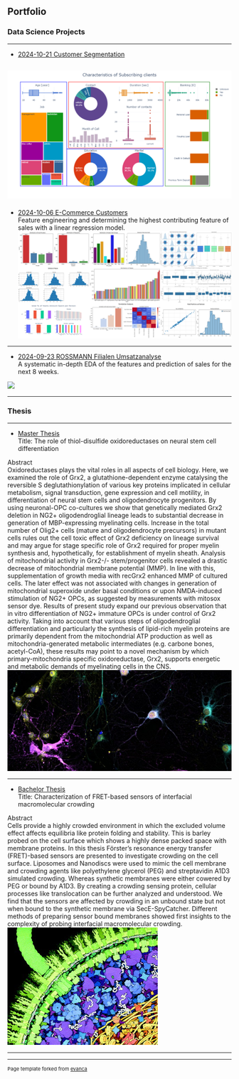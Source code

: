 ## Portfolio

### Data Science Projects

---  
- [2024-10-21 Customer Segmentation](https://lygonian.github.io/02_customers_segmentation)  

![Alt Text](https://github.com/lygonian/Customer_Segmentation/blob/master/images/summary.png?raw=true)
---  
- [2024-10-06 E-Commerce Customers](https://lygonian.github.io/01_e_commerce_customers)  
Feature engineering and determining the highest contributing feature of sales with a linear regression model.
![Alt Text](https://github.com/lygonian/e_commerce_customers/blob/master/images/summary.png?raw=true)

---
- [2024-09-23 ROSSMANN Filialen Umsatzanalyse](https://lygonian.github.io/0_page_rossman)  
A systematic in-depth EDA of the features and prediction of sales for the next 8 weeks.
<img src="images/Rossmann_Außenansicht_Innenstadtlage.jfif?raw=true"/>

---
### Thesis
---
- [Master Thesis](/pdf/master_thesis.pdf)  
Title: The role of thiol-disulfide oxidoreductases on neural stem cell differentiation    
  
Abstract  
Oxidoreductases plays the vital roles in all aspects of cell biology. Here, we examined the 
role of Grx2, a glutathione-dependent enzyme catalysing the reversible S
deglutathionylation of various key proteins implicated in cellular metabolism, signal 
transduction, gene expression and cell motility, in differentiation of neural stem cells and 
oligodendrocyte progenitors. By using neuronal-OPC co-cultures we show that genetically 
mediated Grx2 deletion in NG2+ oligodendroglial lineage leads to substantial decrease in 
generation of MBP-expressing myelinating cells. Increase in the total number of Olig2+ 
cells (mature and oligodendrocyte precursors) in mutant cells rules out the cell toxic 
effect of Grx2 deficiency on lineage survival and may argue for stage specific role of Grx2 
required for proper myelin synthesis and, hypothetically, for establishment of myelin 
sheath. Analysis of mitochondrial activity in Grx2-/- stem/progenitor cells revealed a 
drastic decrease of mitochondrial membrane potential (MMP). In line with this, 
supplementation of growth media with recGrx2 enhanced MMP of cultured cells. The later 
effect was not associated with changes in generation of mitochondrial superoxide under 
basal conditions or upon NMDA-induced stimulation of NG2+ OPCs, as suggested by 
measurements with mitosox sensor dye. Results of present study expand our previous 
observation that in vitro differentiation of NG2+ immature OPCs is under control of Grx2 
activity. Taking into account that various steps of oligodendroglial differentiation and 
particularly the synthesis of lipid-rich myelin proteins are primarily dependent from the 
mitochondrial ATP production as well as mitochondria-generated metabolic 
intermediates (e.g. carbone bones, acetyl-CoA), these results may point to a novel 
mechanism by which primary-mitochondria specific oxidoreductase, Grx2, supports 
energetic and metabolic demands of myelinating cells in the CNS.  
<img src="images/master_bild.jpg?raw=true"/>

---
- [Bachelor Thesis](/pdf/bachelor_thesis.pdf)  
Title: Characterization of FRET-based sensors of interfacial macromolecular crowding  
  
Abstract  
Cells provide a highly crowded environment in which the excluded volume effect affects 
equilibria like protein folding and stability. This is barley probed on the cell surface which 
shows a highly dense packed space with membrane proteins. In this thesis Förster’s resonance 
energy transfer (FRET)-based sensors are presented to investigate crowding on the cell 
surface. Liposomes and Nanodiscs were used to mimic the cell membrane and crowding 
agents like polyethylene glycerol (PEG) and streptavidin A1D3 simulated crowding. Whereas 
synthetic membranes were either cowered by PEG or bound by A1D3. By creating a crowding 
sensing protein, cellular processes like translocation can be further analyzed and understood. 
We find that the sensors are affected by crowding in an unbound state but not when bound 
to the synthetic membrane via SecE-SpyCatcher. Different methods of preparing sensor bound 
membranes showed first insights to the complexity of probing interfacial macromolecular 
crowding.  
<img src="images/bachelor_bild.jpg?raw=true"/>


---




---
<p style="font-size:11px">Page template forked from <a href="https://github.com/evanca/quick-portfolio">evanca</a></p>
<!-- Remove above link if you don't want to attibute -->
